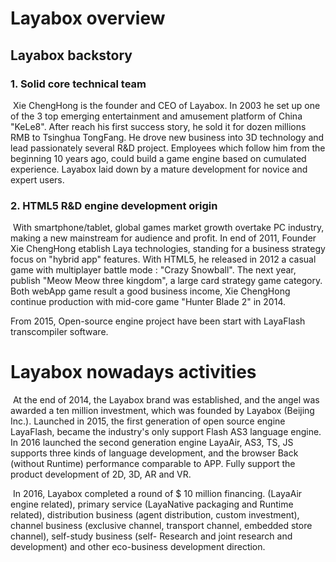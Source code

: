 # Layabox overview



## Layabox backstory



###  1. Solid core technical team 

​        Xie ChengHong is the founder and CEO of Layabox. In 2003 he set up one of the 3 top emerging entertainment  and amusement platform of China "KeLe8". After reach his first success story, he sold it for dozen millions RMB to Tsinghua TongFang. He drove new business into 3D technology and lead  passionately several R&D project. Employees which follow him from the beginning 10 years ago, could build a game engine based on cumulated experience. Layabox laid down by a mature development for novice and expert users.

### 2. HTML5 R&D engine development origin

​        With smartphone/tablet, global games market growth overtake PC industry, making a new mainstream for audience and profit. In end of 2011, Founder Xie ChengHong  etablish  Laya technologies, standing for a business strategy focus on "hybrid app" features. With HTML5, he released in 2012 a casual game with multiplayer battle mode : "Crazy Snowball".  The next year, publish "Meow Meow three kingdom", a large card strategy game category. Both webApp game result a good business income, Xie ChengHong continue production with mid-core game "Hunter Blade 2" in 2014.



From 2015, Open-source engine project have been start with LayaFlash transcompiler software.





# Layabox nowadays activities

​        At the end of 2014, the Layabox brand was established, and the angel was awarded a ten million investment, which was founded by Layabox (Beijing Inc.). Launched in 2015, the first generation of open source engine LayaFlash, became the industry's only support Flash AS3 language engine. In 2016 launched the second generation engine LayaAir, AS3, TS, JS supports three kinds of language development, and the browser Back (without Runtime) performance comparable to APP. Fully support the product development of 2D, 3D, AR and VR.



​        In 2016, Layabox completed a round of $ 10 million financing. (LayaAir engine related), primary service (LayaNative packaging and Runtime related), distribution business (agent distribution, custom investment), channel business (exclusive channel, transport channel, embedded store channel), self-study business (self- Research and joint research and development) and other eco-business development direction.
